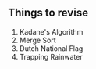 ## Things to revise

1. Kadane's Algorithm  
2. Merge Sort
3. Dutch National Flag
4. Trapping Rainwater

